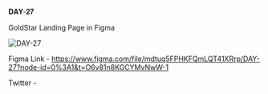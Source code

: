 𝐃𝐀𝐘-𝟐𝟕

GoldStar Landing Page in Figma

![DAY-27](https://user-images.githubusercontent.com/85480387/209936529-fa332400-89ce-4e6f-a824-2acb389e1b93.jpg)

Figma Link - https://www.figma.com/file/mdtuq5FPHKFQmLQT41XRrp/DAY-27?node-id=0%3A1&t=O6v81n8KGCYMvNwW-1

Twitter - 
